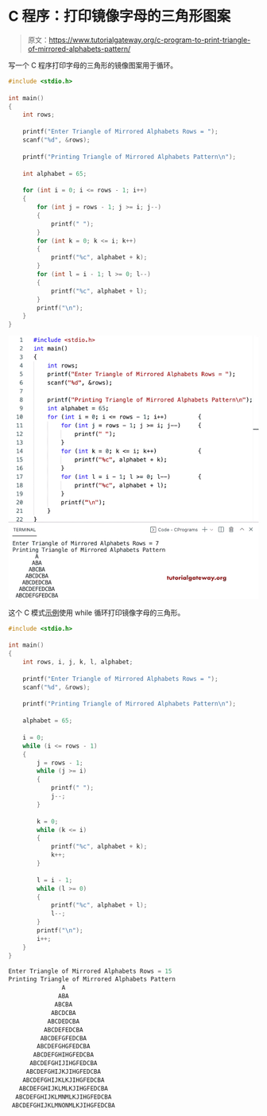 # C 程序：打印镜像字母的三角形图案

> 原文：<https://www.tutorialgateway.org/c-program-to-print-triangle-of-mirrored-alphabets-pattern/>

写一个 C 程序打印字母的三角形的镜像图案用于循环。

```c
#include <stdio.h>

int main()
{
	int rows;

	printf("Enter Triangle of Mirrored Alphabets Rows = ");
	scanf("%d", &rows);

	printf("Printing Triangle of Mirrored Alphabets Pattern\n");

	int alphabet = 65;

	for (int i = 0; i <= rows - 1; i++)
	{
		for (int j = rows - 1; j >= i; j--)
		{
			printf(" ");
		}
		for (int k = 0; k <= i; k++)
		{
			printf("%c", alphabet + k);
		}
		for (int l = i - 1; l >= 0; l--)
		{
			printf("%c", alphabet + l);
		}
		printf("\n");
	}
}
```

![C Program to Print Triangle of Mirrored Alphabets Pattern](img/7f90a4e45eddc589e614e001c5282c49.png)

这个 C 模式[示例](https://www.tutorialgateway.org/c-programming-examples/)使用 while 循环打印镜像字母的三角形。

```c
#include <stdio.h>

int main()
{
	int rows, i, j, k, l, alphabet;

	printf("Enter Triangle of Mirrored Alphabets Rows = ");
	scanf("%d", &rows);

	printf("Printing Triangle of Mirrored Alphabets Pattern\n");

	alphabet = 65;

	i = 0;
	while (i <= rows - 1)
	{
		j = rows - 1;
		while (j >= i)
		{
			printf(" ");
			j--;
		}

		k = 0;
		while (k <= i)
		{
			printf("%c", alphabet + k);
			k++;
		}

		l = i - 1;
		while (l >= 0)
		{
			printf("%c", alphabet + l);
			l--;
		}
		printf("\n");
		i++;
	}
}
```

```c
Enter Triangle of Mirrored Alphabets Rows = 15
Printing Triangle of Mirrored Alphabets Pattern
               A
              ABA
             ABCBA
            ABCDCBA
           ABCDEDCBA
          ABCDEFEDCBA
         ABCDEFGFEDCBA
        ABCDEFGHGFEDCBA
       ABCDEFGHIHGFEDCBA
      ABCDEFGHIJIHGFEDCBA
     ABCDEFGHIJKJIHGFEDCBA
    ABCDEFGHIJKLKJIHGFEDCBA
   ABCDEFGHIJKLMLKJIHGFEDCBA
  ABCDEFGHIJKLMNMLKJIHGFEDCBA
 ABCDEFGHIJKLMNONMLKJIHGFEDCBA
```